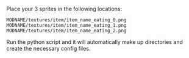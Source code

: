 Place your 3 sprites in the following locations:

    MODNAME/textures/item/item_name_eating_0.png
    MODNAME/textures/item/item_name_eating_1.png
    MODNAME/textures/item/item_name_eating_2.png

Run the python script and it will automatically make up directories and create the necessary config files.
